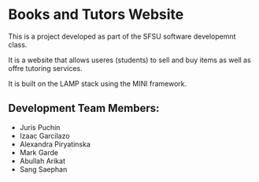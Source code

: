 # Books and Tutors Website

This is a project developed as part of the SFSU software developemnt class.

It is a website that allows useres (students) to sell and buy items as well as offre tutoring services.

It is built on the LAMP stack using the MINI framework.

## Development Team Members:
+ Juris Puchin
+ Izaac Garcilazo
+ Alexandra Piryatinska
+ Mark Garde
+ Abullah Arikat
+ Sang Saephan
